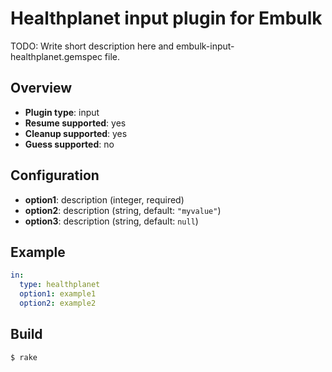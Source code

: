 # Healthplanet input plugin for Embulk

TODO: Write short description here and embulk-input-healthplanet.gemspec file.

## Overview

* **Plugin type**: input
* **Resume supported**: yes
* **Cleanup supported**: yes
* **Guess supported**: no

## Configuration

- **option1**: description (integer, required)
- **option2**: description (string, default: `"myvalue"`)
- **option3**: description (string, default: `null`)

## Example

```yaml
in:
  type: healthplanet
  option1: example1
  option2: example2
```


## Build

```
$ rake
```
